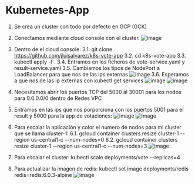 # Kubernetes-App

1. Se crea un cluster con todo por defecto en GCP (GCK)
2. Conectamos mediante cloud console con el cluster.
![image](https://user-images.githubusercontent.com/29258769/121071522-551cae00-c7d0-11eb-8c16-e6e7e2863b26.png)

3. Dentro de el cloud console:
  3.1. git clone https://github.com/jluisalvarez/k8s-vote-app
  3.2. cd k8s-vote-app
  3.3. kubectl apply -f .
  3.4. Entramos en los ficheros de vote-service.yaml y result-service.yaml
  3.5. Cambiamos los tipos de NodePort a LoadBalancer para que nos de las ips externas
  ![image](https://user-images.githubusercontent.com/29258769/121072091-0e7b8380-c7d1-11eb-97c5-e27bc28fc7bb.png)
  3.6. Esperamos a que nos de las ip externas con kubectl get services
  ![image](https://user-images.githubusercontent.com/29258769/121072172-2521da80-c7d1-11eb-9ba3-a74eecd81ed2.png)
![image](https://user-images.githubusercontent.com/29258769/121072320-5d291d80-c7d1-11eb-998a-7e14d9bd8181.png)

4. Necesitamos abrir los puertos TCP del 5000 al 30001 para los nodos para 0.0.0.0/0 dentro de Redes VPC
5. Entramos en las ips que nos porporciona con los puertos 5001 para el result y 5000 para la app de votaciones:
 ![image](https://user-images.githubusercontent.com/29258769/121072459-88ac0800-c7d1-11eb-8b57-38c15bb8dbd7.png)
![image](https://user-images.githubusercontent.com/29258769/121072474-8cd82580-c7d1-11eb-92fe-c3913e9a1d99.png)
6. Para escalar la aplicación y color el numero de nodos para mi cluster que se llama cluster-1:
  6.1. gcloud container clusters resize cluster-1 --region us-central1-c --num-nodes=0
  6.2. gcloud container clusters resize cluster-1 --region us-central1-c --num-nodes=3
  ![image](https://user-images.githubusercontent.com/29258769/121072810-f6583400-c7d1-11eb-9a4e-25e239604691.png)

7. Para escalar el cluster: kubectl scale deployments/vote --replicas=4
8. Para actualizar la imagen de redis: kubectl set image deployments/redis redis=redis:6.0.3-alpine
 ![image](https://user-images.githubusercontent.com/29258769/121072857-0bcd5e00-c7d2-11eb-9d05-117b1fccde9d.png)

